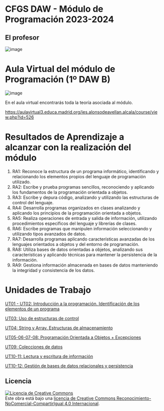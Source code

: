 # CFGS DAW - Módulo de Programación 2023-2024

## El profesor

![image](https://user-images.githubusercontent.com/91023374/191248917-9de9a341-2b66-4660-bf6a-74c420edbca0.png)

# Aula Virtual del módulo de Programación (1º DAW B)

![image](https://user-images.githubusercontent.com/91023374/137005780-b6054a28-b223-4614-a395-e57472378d84.png)

En el aula virtual encontrarás toda la teoría asociada al módulo.

https://aulavirtual3.educa.madrid.org/ies.alonsodeavellan.alcala/course/view.php?id=526


# Resultados de Aprendizaje a alcanzar con la realización del módulo

1. RA1: Reconoce la estructura de un programa informático, identificando y relacionando los elementos propios del lenguaje de programación utilizado.
2. RA2: Escribe y prueba programas sencillos, reconociendo y aplicando los fundamentos de la programación orientada a objetos.
3. RA3: Escribe y depura código, analizando y utilizando las estructuras de control del lenguaje.
4. RA4: Desarrolla programas organizados en clases analizando y aplicando los principios de la programación orientada a objetos.
5. RA5: Realiza operaciones de entrada y salida de información, utilizando procedimientos específicos del lenguaje y librerías de clases.
6. RA6: Escribe programas que manipulen información seleccionando y utilizando tipos avanzados de datos.
7. RA7: Desarrolla programas aplicando características avanzadas de los lenguajes orientados a objetos y del entorno de programación.
8. RA8: Utiliza bases de datos orientadas a objetos, analizando sus características y aplicando técnicas para mantener la persistencia de la información.
9. RA9: Gestiona información almacenada en bases de datos manteniendo la integridad y consistencia de los datos.
    

# Unidades de Trabajo

[UT01 - UT02: Introducción a la programación. Identificación de los elementos de un programa](https://github.com/profeMelola/Programacion-01-2023-24)

[UT03: Uso de estructuras de control](https://github.com/profeMelola/Programacion-03-2023-24)

[UT04: String y Array. Estructuras de almacenamiento](https://github.com/profeMelola/Programacion-04-2023-24)

[UT05-06-07-08: Programación Orientada a Objetos + Excepciones](https://github.com/profeMelola/Programacion-05-2023-24)

[UT09: Colecciones de datos](https://github.com/profeMelola/Programacion-06-2023-24)

[UT10-11: Lectura y escritura de información](https://github.com/profeMelola/Programacion-07-2023-24)

[UT10-12: Gestión de bases de datos relacionales y persistencia](https://github.com/profeMelola/Programacion-08-2023-24)



## Licencia

<a rel="license" href="http://creativecommons.org/licenses/by-nc-sa/4.0/"><img alt="Licencia de Creative Commons" style="border-width:0" src="https://i.creativecommons.org/l/by-nc-sa/4.0/88x31.png" /></a><br />Este obra está bajo una <a rel="license" href="http://creativecommons.org/licenses/by-nc-sa/4.0/">licencia de Creative Commons Reconocimiento-NoComercial-CompartirIgual 4.0 Internacional</a>.
